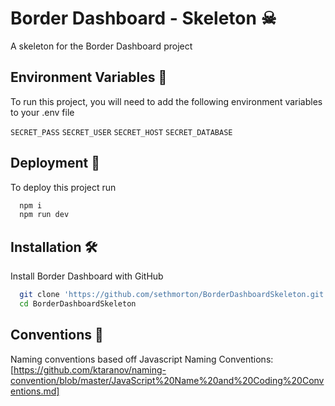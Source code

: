 
# Border Dashboard - Skeleton ☠

A skeleton for the Border Dashboard project



## Environment Variables 🧰

To run this project, you will need to add the following environment variables to your .env file

`SECRET_PASS`
`SECRET_USER`
`SECRET_HOST` 
`SECRET_DATABASE`


## Deployment :rocket:

To deploy this project run 

```bash
  npm i  
  npm run dev
```


## Installation 🛠

Install Border Dashboard with GitHub

```bash
  git clone 'https://github.com/sethmorton/BorderDashboardSkeleton.git'
  cd BorderDashboardSkeleton
```

## Conventions 📝

Naming conventions based off Javascript Naming Conventions: [https://github.com/ktaranov/naming-convention/blob/master/JavaScript%20Name%20and%20Coding%20Conventions.md]
    